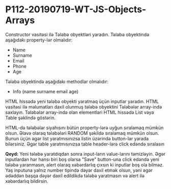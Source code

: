 # P112-20190719-WT-JS-Objects-Arrays

Constructor vasitəsi ilə Tələbə obyektləri yaradın. Tələbə obyektində aşağıdakı property-lər olmalıdır:
- Name
- Surname
- Email
- Phone
- Age

Tələbə obyektində aşağıdakı methodlar olmalıdır:
- Info (name surname email age)

HTML hissədə yeni tələbə obyekti yaratmaq üçün inputlar yaradın. HTML vasitəsi ilə məlumatları daxil olunmuş tələbə obyektini Tələbələr array-ində saxlayın.
Tələbələr array-ində olan elementləri HTML hissədə List vəya Table şəklində göstərin.

HTML-də tələbələr siyahısını bütün property-lərə uyğun sıralamaq mümkün olsun.
Əlavə olaraq tələbələri RANDOM şəkildə sıralamaq mümkün olsun.
Bunun üçün əgər list yaratmısınızsa listin üzərində button-lar yarada bilərsiniz. Əgər table yaratmısınızsa table header-lərə click edəndə sıralasın

**Qeyd:** Yeni tələbə yaratdıqdan sonra input-ların value-larını təmizləyin. Əgər inputlardan hər hansı biri boş olarsa "Save" button-una click edəndə yeni tələbə yaranmasın, alert olaraq xəbərdarlıq çıxsın ki inputlar boş ola bilməz. Yaş inputuna yalnız number tipində dəyər daxil etmək olsun, yəni əgər ədəddən başqa dəyər daxil edildikdə tələbə yaratmasın və alert ilə xəbərdarlıq bildirsin.
